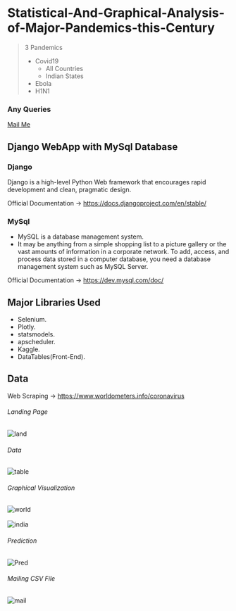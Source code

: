 # Statistical-And-Graphical-Analysis-of-Major-Pandemics-this-Century

> 3 Pandemics
>  - Covid19
>     - All Countries
>     - Indian States
>  - Ebola
>  - H1N1


### Any Queries
[Mail Me](prashanthds258@gmail.com)

## Django WebApp with MySql Database

### Django
Django is a high-level Python Web framework that encourages rapid development and clean, pragmatic design.

Official Documentation -> https://docs.djangoproject.com/en/stable/

### MySql
- MySQL is a database management system.
- It may be anything from a simple shopping list to a picture gallery or the vast amounts of information in a corporate network. To add, access, and process data stored in a computer database, you need a database management system such as MySQL Server.

Official Documentation -> https://dev.mysql.com/doc/

## Major Libraries Used
- Selenium.
- Plotly.
- statsmodels.
- apscheduler.
- Kaggle.
- DataTables(Front-End).

## Data 
Web Scraping -> https://www.worldometers.info/coronavirus
<!---
> - All Countries -> https://covid19.who.int
> - Indian States -> https://www.kaggle.com/sudalairajkumar/covid19-in-india
--->


###### Landing Page
![land](https://github.com/prashanth-ds/Statistical-And-Graphical-Analysis-of-Major-Pandemics-this-Century/blob/master/Pandemics/static/Pandemics/Snapshots/land.jpg)

###### Data
![table](https://github.com/prashanth-ds/Statistical-And-Graphical-Analysis-of-Major-Pandemics-this-Century/blob/master/Pandemics/static/Pandemics/Snapshots/table.jpg)

###### Graphical Visualization
![world](https://github.com/prashanth-ds/Statistical-And-Graphical-Analysis-of-Major-Pandemics-this-Century/blob/master/Pandemics/static/Pandemics/Snapshots/gr_map.jpg)
<br/>
<br/>
![india](https://github.com/prashanth-ds/Statistical-And-Graphical-Analysis-of-Major-Pandemics-this-Century/blob/master/Pandemics/static/Pandemics/Snapshots/in_map.jpg)

###### Prediction
![Pred](https://github.com/prashanth-ds/Statistical-And-Graphical-Analysis-of-Major-Pandemics-this-Century/blob/master/Pandemics/static/Pandemics/Snapshots/pred.jpg)

###### Mailing CSV File
![mail](https://github.com/prashanth-ds/Statistical-And-Graphical-Analysis-of-Major-Pandemics-this-Century/blob/master/Pandemics/static/Pandemics/Snapshots/mail.jpg)
